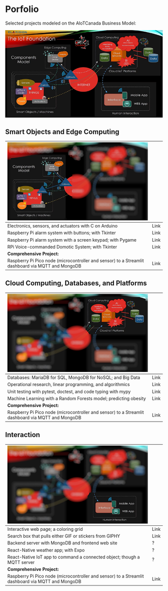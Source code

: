 # Porfolio

Selected projects modeled on the  AIoTCanada Business Model:

<img src="img/model1.jpg" alt="Modèle d'AIoTCanada">

## Smart Objects and Edge Computing

| <img src="img/model1a.jpg" alt="Modèle d'AIoTCanada" width="500"> |     |
|:-----|:-----|
| Electronics, sensors, and actuators with C on Arduino | Link  |
| Raspberry Pi alarm system with buttons; with Tkinter | Link  |
| Raspberry Pi alarm system with a screen keypad; with Pygame | Link  |
| RPi Voice-commanded Domotic System; with Tkinter | Link  |
| **Comprehensive Project:** |       |
| Raspberry Pi Pico node (microcontroller and sensor) to a Streamlit dashboard via MQTT and MongoDB | Link  |

## Cloud Computing, Databases, and Platforms

| <img src="img/model1b.jpg" alt="Modèle d'AIoTCanada" width="500"> |     |
|:-----|:-----|
| Databases: MariaDB for SQL, MongoDB for NoSQL; and Big Data | Link  |
| Operational research, linear programming, and algorithmics | Link  |
| Unit testing with pytest, doctest, and code typing with mypy | Link  |
| Machine Learning with a Random Forests model; predicting obesity | Link  |
| **Comprehensive Project:** |       |
| Raspberry Pi Pico node (microcontroller and sensor) to a Streamlit dashboard via MQTT and MongoDB | Link  |

## Interaction
 
| <img src="img/model1c.jpg" alt="Modèle d'AIoTCanada" width="500"> |     |
|:-----|:-----|
| Interactive web page; a coloring grid | Link  |
| Search box that pulls either GIF or stickers from GIPHY | Link  |
| Backend server with MongoDB and frontend web site | ?  |
| React-Native weather app; with Expo | ?  |
| React-Native IoT app to command a connected object; though a MQTT server | ?  |
| **Comprehensive Project:** |       |
| Raspberry Pi Pico node (microcontroller and sensor) to a Streamlit dashboard via MQTT and MongoDB | Link  |
